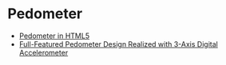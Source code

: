 # Pedometer

* [Pedometer in HTML5](http://sebastien.menigot.free.fr/pedometer_explanations.html)
* [Full-Featured Pedometer Design Realized with 3-Axis Digital Accelerometer](https://www.analog.com/en/resources/analog-dialogue/articles/pedometer-design-3-axis-digital-acceler.html)
